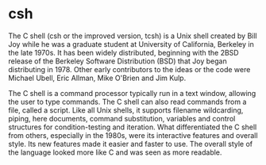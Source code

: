 # csh


The C shell (csh or the improved version, tcsh) is a Unix shell created
by Bill Joy while he was a graduate student at University of California,
Berkeley in the late 1970s. It has been widely distributed, beginning
with the 2BSD release of the Berkeley Software Distribution (BSD) that
Joy began distributing in 1978. Other early contributors to the ideas or
the code were Michael Ubell, Eric Allman, Mike O'Brien and Jim Kulp.

The C shell is a command processor typically run in a text window,
allowing the user to type commands. The C shell can also read commands
from a file, called a script. Like all Unix shells, it supports filename
wildcarding, piping, here documents, command substitution, variables and
control structures for condition-testing and iteration. What
differentiated the C shell from others, especially in the 1980s, were
its interactive features and overall style. Its new features made it
easier and faster to use. The overall style of the language looked more
like C and was seen as more readable.

